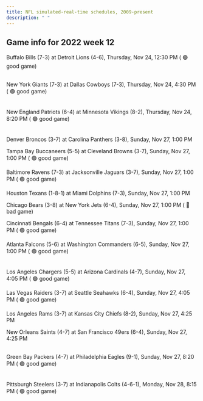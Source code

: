 ```yaml
---
title: NFL simulated-real-time schedules, 2009-present
description: " "
---
```


## Game info for 2022 week 12
Buffalo Bills (7-3) at Detroit Lions (4-6), Thursday, Nov 24, 12:30 PM (	:green_circle: good game)

<br/>New York Giants (7-3) at Dallas Cowboys (7-3), Thursday, Nov 24, 4:30 PM (	:green_circle: good game)

<br/>New England Patriots (6-4) at Minnesota Vikings (8-2), Thursday, Nov 24, 8:20 PM (	:green_circle: good game)

<br/>Denver Broncos (3-7) at Carolina Panthers (3-8), Sunday, Nov 27, 1:00 PM

Tampa Bay Buccaneers (5-5) at Cleveland Browns (3-7), Sunday, Nov 27, 1:00 PM (	:green_circle: good game)

Baltimore Ravens (7-3) at Jacksonville Jaguars (3-7), Sunday, Nov 27, 1:00 PM (	:green_circle: good game)

Houston Texans (1-8-1) at Miami Dolphins (7-3), Sunday, Nov 27, 1:00 PM

Chicago Bears (3-8) at New York Jets (6-4), Sunday, Nov 27, 1:00 PM (	:red_circle: bad game)

Cincinnati Bengals (6-4) at Tennessee Titans (7-3), Sunday, Nov 27, 1:00 PM (	:green_circle: good game)

Atlanta Falcons (5-6) at Washington Commanders (6-5), Sunday, Nov 27, 1:00 PM (	:green_circle: good game)

<br/>Los Angeles Chargers (5-5) at Arizona Cardinals (4-7), Sunday, Nov 27, 4:05 PM (	:green_circle: good game)

Las Vegas Raiders (3-7) at Seattle Seahawks (6-4), Sunday, Nov 27, 4:05 PM (	:green_circle: good game)

Los Angeles Rams (3-7) at Kansas City Chiefs (8-2), Sunday, Nov 27, 4:25 PM

New Orleans Saints (4-7) at San Francisco 49ers (6-4), Sunday, Nov 27, 4:25 PM

<br/>Green Bay Packers (4-7) at Philadelphia Eagles (9-1), Sunday, Nov 27, 8:20 PM (	:green_circle: good game)

<br/>Pittsburgh Steelers (3-7) at Indianapolis Colts (4-6-1), Monday, Nov 28, 8:15 PM (	:green_circle: good game)

